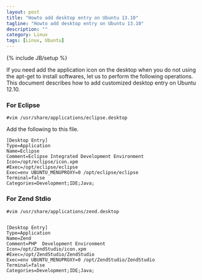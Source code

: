 ```yaml
---
layout: post
title: "Howto add desktop entry on Ubuntu 13.10"
tagline: "Howto add desktop entry on Ubuntu 13.10"
description: ""
category: Linux
tags: [Linux, Ubuntu]
---
```

{% include JB/setup %}

If you need add the application icon on the desktop when you do not using the apt-get to install softwares, let us to perform the following operations. This document describes how to add customized desktop entry on Ubuntu 12.10.

### For Eclipse

	#vim /usr/share/applications/eclipse.desktop

Add the following to this file.

	[Desktop Entry]
	Type=Application
	Name=Eclipse
	Comment=Eclipse Integrated Development Environment
	Icon=/opt/eclipse/icon.xpm
	#Exec=/opt/eclipse/eclipse
	Exec=env UBUNTU_MENUPROXY=0 /opt/eclipse/eclipse
	Terminal=false
	Categories=Development;IDE;Java;


### For Zend Stdio

	
	#vim /usr/share/applications/zend.desktop	


	[Desktop Entry]
	Type=Application
	Name=Zend
	Comment=PHP  Development Environment
	Icon=/opt/ZendStudio/icon.xpm
	#Exec=/opt/ZendStudio/ZendStudio
	Exec=env UBUNTU_MENUPROXY=0 /opt/ZendStudio/ZendStudio
	Terminal=false
	Categories=Development;IDE;Java;

	
